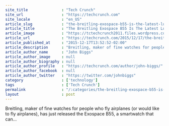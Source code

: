 ```yaml
---
site_title               : "Tech Crunch"
site_url                 : "https://techcrunch.com"
site_locale              : "en_US"
article_slug             : "the-breitling-exospace-b55-is-the-latest-luxury-smartwatch"
article_title            : "The Breitling Exospace B55 Is The Latest Luxury Smartwatch"
article_image            : "https://tctechcrunch2011.files.wordpress.com/2015/12/breitling-exospace-b55_2.jpg?w=764&h=400&crop=1"
article_url              : "https://techcrunch.com/2015/12/17/the-breitling-exospace-b55-is-the-latest-luxury-notiwatch/"
article_published_at     : "2015-12-17T13:52:52-02:00"
article_description      : "Breitling, maker of fine watches for people who fly airplanes (or would like to fly airplanes), has just released the Exospace B55, a smartwatch that can..."
article_author_name      : "John Biggs"
article_author_image     : null
article_author_biography : null
article_author_profile   : "https://techcrunch.com/author/john-biggs/"
article_author_facebook  : null
article_author_twitter   : "https://twitter.com/johnbiggs"
category                 : ['technology']
tags                     : ['Tech Crunch']
permalink                : "/:categories/the-breitling-exospace-b55-is-the-latest-luxury-smartwatch/"
layout                   : post
---
```


Breitling, maker of fine watches for people who fly airplanes (or would like to fly airplanes), has just released the Exospace B55, a smartwatch that can...
